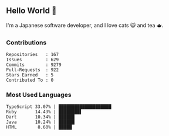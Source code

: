## Hello World 👋

I'm a Japanese software developer, and I love cats 😺 and tea 🫖.

### Contributions

    Repositories   : 167
    Issues         : 629
    Commits        : 9279
    Pull-Requests  : 922
    Stars Earned   : 5
    Contributed To : 0

### Most Used Languages

    TypeScript 33.07% | ████████████████████
    Ruby       14.43% | ████████▌
    Dart       10.34% | ██████
    Java       10.24% | ██████
    HTML        8.60% | █████

